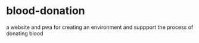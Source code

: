 # blood-donation
a website and pwa for creating an environment and suppport the process of donating blood
